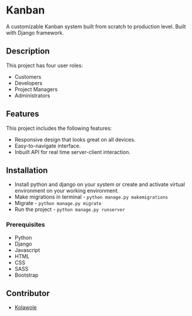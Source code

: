# Kanban
A customizable Kanban system built from scratch to production level. Built with Django framework.

## Description 

This project has four user roles:

* Customers
* Developers
* Project Managers
* Administrators

## Features

This project includes the following features:

* Responsive design that looks great on all devices.
* Easy-to-navigate interface.
* Inbuilt API for real time server-client interaction.


## Installation

- Install python and django on your system or create and activate virtual environment on your working environment.
- Make migrations in terminal - `python manage.py makemigrations`
- Migrate - `python manage.py migrate`
- Run the project - `python manage.py runserver`

### Prerequisites

- Python
- Django
- Javascript
- HTML
- CSS
- SASS
- Bootstrap



## Contributor

- [Kolawole](https://github.com/Kolawole-max)

